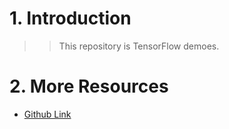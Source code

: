 # 1. Introduction
>>This repository is TensorFlow demoes.

# 2. More Resources
- [Github Link](https://github.com/lh9171338/Outline)

